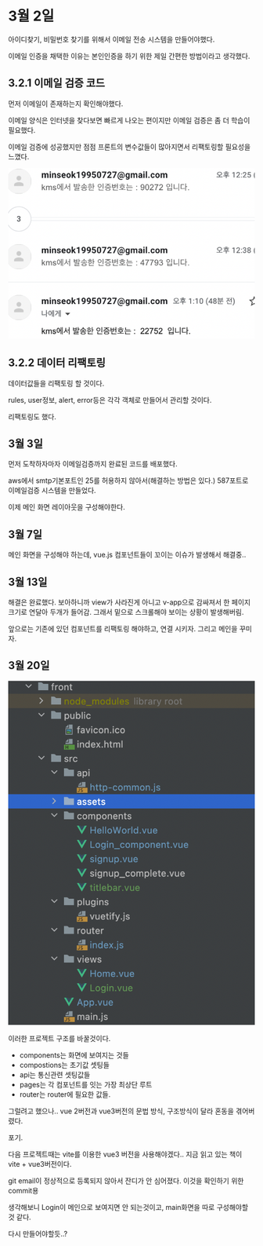 # 3월 2일

아이디찾기, 비밀번호 찾기를 위해서 이메일 전송 시스템을 만들어야했다.

이메일 인증을 채택한 이유는 본인인증을 하기 위한 제일 간편한 방법이라고 생각했다.

## 3.2.1 이메일 검증 코드

먼저 이메일이 존재하는지 확인해야했다.

이메일 양식은 인터넷을 찾다보면 빠르게 나오는 편이지만 이메일 검증은 좀 더 학습이 필요했다.

이메일 검증에 성공했지만 점점 프론트의 변수값들이 많아지면서 리팩토링할 필요성을 느꼈다.

![](img/emailcert.png)  



## 3.2.2 데이터 리팩토링

데이터값들을 리팩토링 할 것이다.

rules, user정보, alert, error등은 각각 객체로 만들어서 관리할 것이다.

리팩토링도 했다.

## 3월 3일

먼저 도착하자마자 이메일검증까지 완료된 코드를 배포했다.

aws에서 smtp기본포트인 25를 허용하지 않아서(해결하는 방법은 있다.) 587포트로 이메일검증 시스템을 만들었다.

이제 메인 화면 레이아웃을 구성해야한다.



## 3월 7일

메인 화면을 구성해야 하는데, vue.js 컴포넌트들이 꼬이는 이슈가 발생해서 해결중..

## 3월 13일

해결은 완료했다. 보아하니까 view가 사라진게 아니고 v-app으로 감싸져서 한 페이지크기로 연달아 두개가 들어감. 그래서 밑으로 스크롤해야 보이는 상황이 발생해버림.

앞으로는 기존에 있던 컴포넌트를 리팩토링 해야하고, 연결 시키자. 그리고 메인을 꾸미자.

## 3월 20일

![](/img/beforeFront.png)  

이러한 프로젝트 구조를 바꿀것이다.

- components는 화면에 보여지는 것들
- compostions는 초기값 셋팅들
- api는 통신관련 셋팅값들
- pages는 각 컴포넌트를 잇는 가장 최상단 루트
- router는 router에 필요한 값들.

그럴려고 했으나.. vue 2버전과 vue3버전의 문법 방식, 구조방식이 달라 혼동을 겪어버렸다.

포기.

다음 프로젝트때는 vite를 이용한 vue3 버전을 사용해야겠다.. 지금 읽고 있는 책이 vite + vue3버전이다.

git email이 정상적으로 등록되지 않아서 잔디가 안 심어졌다. 이것을 확인하기 위한 commit용

생각해보니 Login이 메인으로 보여지면 안 되는것이고, main화면을 따로 구성해야할 것 같다.

다시 만들어야할듯..?
